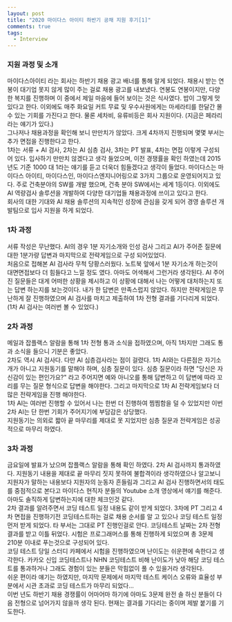 ```yaml
---
layout: post
title: "2020 마이다스 아이티 하반기 공채 지원 후기[1]"
comments: true
tags: 
  - Interview
---
```


### 지원 과정 및 소개

마이다스아이티 라는 회사는 하반기 채용 광고 배너를 통해 알게 되었다. 채용시 받는 연봉이 대기업 못지 않게 많이 주는 걸로 채용 광고를 내보냈다. 연봉도 연봉이지만, 다양한 복지를 진행하며 이 중에서 제일 마음에 들어 보이는 것은 식사였다. 밥이 그렇게 맛있다고 한다. 이외에도 매주 화요일 커트 무료 및 우수사원에게는 마세라티를 한달간 몰 수 있는 기회를 가진다고 한다. 물론 세차비, 유류비등은 회사 지원이다. (지금은 페라리라는 얘기가 있다.)    
그나저나 채용과정을 확인해 보니 만만치가 않았다. 크게 4차까지 진행되며 몇몇 부서는 추가 면접을 진행한다고 한다.    
1차는 서류 + AI 검사, 2차는 AI 심층 검사, 3차는 PT 발표, 4차는 면접 이렇게 구성되어 있다. 입사하기 만만치 않겠다고 생각 들었으며, 이전 경쟁률을 확인 하였는데 2015년도 기준 1000 대 1라는 얘기를 듣고 더욱더 힘들겠다고 생각이 들었다.
마이다스는 마이다스 아이티, 마이다스인, 마이다스엔지니어링으로 3가지 그룹으로 운영되어지고 있다. 주로 건축분야의 SW를 개발 했으며, 건축 분야 SW에서는 세계 1등이다. 이외에도 AI 역량검사 솔루션을 개발하여 다양한 대기업들 채용과정에 쓰이고 있다고 한다.    
회사의 대한 기대와 AI 채용 솔루션의 지속적인 성장에 관심을 갖게 되어 경영 솔루션 개발팀으로 입사 지원을 하게 되었다.


### 1차 과정

서류 작성은 무난했다. AI의 경우 1분 자기소개와 인성 검사 그리고 AI가 주어준 질문에 대한 1분가량 답변과 마지막으로 전략게임으로 구성 되어있었다.    
처음으로 접해본 AI 검사라 무척 당황스러웠다. 노트북 앞에서 1분 자기소개 하는것이 대면면접보다 더 힘들다고 느낄 정도 였다. 아마도 어색해서 그런거라 생각된다. AI 주어진 질문들은 대게 어떠한 상황을 제시하고 이 상황에 대해서 나는 어떻게 대처하는지 또는 답변 하는지를 보는것이다. 내가 한 답변은 만족스럽지 않았다. 하지만 전략게임은 무난하게 잘 진행하였으며 AI 검사를 마치고 제출하여 1차 전형 결과를 기다리게 되었다. (1차 AI 검사는 여러번 볼 수 있었다.)


### 2차 과정

메일과 잡플랙스 알람을 통해 1차 전형 통과 소식을 접하였으며, 아직 1차지만 그래도 통과 소식을 들으니 기분은 좋았다.    
2차도 역시 AI 검사다. 다만 AI 심층검사라는 점이 걸렸다. 1차 AI와는 다른점은 자기소개가 아니고 지원동기를 말해야 하며, 심층 질문이 있다. 심층 질문이라 하면 "당신은 자신감이 있는 편인가요?" 라고 주어지면 예와 아니오를 통해 답변하고 이 답변에 따라 꼬리를 무는 질문 형식으로 답변을 해야한다. 그리고 마지막으로 1차 AI 전략게임보다 더 많은 전략게임을 진행 해야한다.        
1차 AI는 여러번 진행할 수 있어서 나는 한번 더 진행하여 찜찜함을 덜 수 있었지만 이번 2차 AI는 단 한번 기회가 주어지기에 부담감은 상당했다.    
지원동기는 의외로 짧아 끝 마무리를 제대로 못 지었지만 심층 질문과 전략게임은 성공적으로 마무리 하였다.    


### 3차 과정

금요일에 발표가 났으며 잡플랙스 알람을 통해 확인 하였다. 2차 AI 검사까지 통과하였다. 지원동기 내용을 제대로 끝 마무리 짓지 못하여 불합격이라 생각하였으나 알고보니 지원자가 말하는 내용보다 지원자의 눈동자 흔들림과 그리고 AI 검사 진행하면서의 태도를 중점적으로 본다고 마이다스 현직자 분들의 Youtube 소개 영상에서 얘기를 해준다. 아마도 솔직하게 답변하는지에 대한 체크인것 같다.    
2차 결과를 알려주면서 코딩 테스트 일정 내용도 같이 받게 되었다. 3차에 PT 그리고 4차 면접을 진행하기전 코딩테스트하는 걸로 채용 순서를 알 고 있으나 코딩 테스트 일정 먼저 받게 되었다. 타 부서는 그대로 PT 진행인걸로 안다. 코딩테스트 날짜는 2차 전형 결과를 받고 이틀 뒤었다. 시험은 프로그래머스를 통해 진행하게 되었으며 총 3문제 210분 이내로 푸는것으로 구성되어 있다.    
코딩 테스트 당일 스터디 카페에서 시험을 진행하였으며 난이도는 쉬운편에 속한다고 생각한다. 카카오 신입 코딩테스트나 NHN 코딩테스트 비해 난이도가 낮아 해당 코딩 테스트를 통과하거나 그래도 경험이 있는 분들은 막힘없이 풀 수 있을거라 생각된다.       
쉬운 편이라 얘기는 하였지만, 마지막 문제에서 마지막 테스트 케이스 오류와 효율성 부분에서 시관 초과로 코딩 테스트가 마무리 되었다...    
이번 년도 하반기 채용 경쟁률이 어마어마 하기에 아마도 3문제 완전 솔 하신 분들이 다음 전형으로 넘어가지 않을까 생각 된다. 현재는 결과를 기다리는 중이며 제발 붙기를 기도한다.